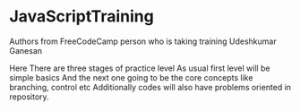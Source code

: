 # JavaScriptTraining

Authors from FreeCodeCamp
person who is taking training Udeshkumar Ganesan 

Here There are three stages of practice level 
As usual first level will be simple basics 
And the next one going to be the core concepts like branching, control etc 
Additionally codes will also have problems oriented in repository.

